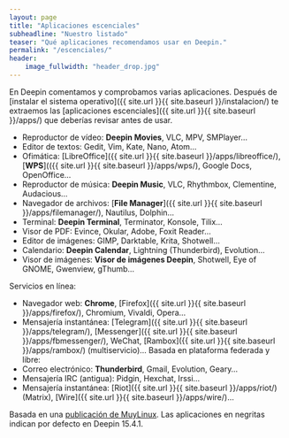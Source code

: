 ```yaml
---
layout: page
title: "Aplicaciones escenciales"
subheadline: "Nuestro listado"
teaser: "Qué aplicaciones recomendamos usar en Deepin."
permalink: "/escenciales/"
header:
    image_fullwidth: "header_drop.jpg"
---
```


En Deepin comentamos y comprobamos varias aplicaciones. Después de  [instalar el sistema operativo]({{ site.url }}{{ site.baseurl }}/instalacion/) te extraemos las [aplicaciones escenciales]({{ site.url }}{{ site.baseurl }}/apps/) que deberías revisar antes de usar.

* Reproductor de vídeo: **Deepin Movies**, VLC, MPV, SMPlayer…
* Editor de textos: Gedit, Vim, Kate, Nano, Atom…
* Ofimática: [LibreOffice]({{ site.url }}{{ site.baseurl }}/apps/libreoffice/), [**WPS**](({{ site.url }}{{ site.baseurl }}/apps/wps/), Google Docs, OpenOffice…
* Reproductor de música: **Deepin Music**, VLC, Rhythmbox, Clementine, Audacious…
* Navegador de archivos: [**File Manager**]({{ site.url }}{{ site.baseurl }}/apps/filemanager/), Nautilus, Dolphin…
* Terminal: **Deepin Terminal**, Terminator, Konsole, Tilix…
* Visor de PDF: Evince, Okular, Adobe, Foxit Reader…
* Editor de imágenes: GIMP, Darktable, Krita, Shotwell…
* Calendario: **Deepin Calendar**, Lightning (Thunderbird), Evolution…
* Visor de imágenes: **Visor de imágenes Deepin**, Shotwell, Eye of GNOME, Gwenview, gThumb…

Servicios en línea:

* Navegador web: **Chrome**, [Firefox]({{ site.url }}{{ site.baseurl }}/apps/firefox/), Chromium, Vivaldi, Opera…
* Mensajería instantánea: [Telegram]({{ site.url }}{{ site.baseurl }}/apps/telegram/), [Messenger]({{ site.url }}{{ site.baseurl }}/apps/fbmessenger/), WeChat, [Rambox]({{ site.url }}{{ site.baseurl }}/apps/rambox/) (multiservicio)…
Basada en plataforma federada y libre:
* Correo electrónico: **Thunderbird**, Gmail, Evolution, Geary…
* Mensajería IRC (antigua): Pidgin, Hexchat, Irssi…
* Mensajería instantánea: [Riot]({{ site.url }}{{ site.baseurl }}/apps/riot/) (Matrix), [Wire]({{ site.url }}{{ site.baseurl }}/apps/wire/)…

Basada en una [publicación de MuyLinux](https://www.muylinux.com/2017/09/19/aplicaciones-por-defecto-ubuntu-18-04-2/). Las aplicaciones en negritas indican por defecto en Deepin 15.4.1.
